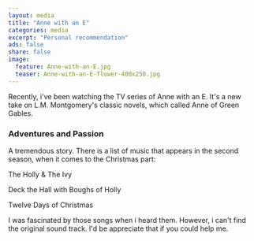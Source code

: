```yaml
---
layout: media
title: "Anne with an E"
categories: media
excerpt: "Personal recommendation"
ads: false
share: false
image:
  feature: Anne-with-an-E.jpg
  teaser: Anne-with-an-E-flower-400x250.jpg
---
```


Recently, i've been watching the TV series of Anne with an E. It's a new take on L.M. Montgomery's classic novels, which called Anne of Green Gables.

### Adventures and Passion

A tremendous story. There is a list of music that appears in the second season, when it comes to the Christmas part:

The Holly & The Ivy

Deck the Hall with Boughs of Holly

Twelve Days of Christmas

I was fascinated by those songs when i heard them. However, i can't find the original sound track. I'd be appreciate that if you could help me.



